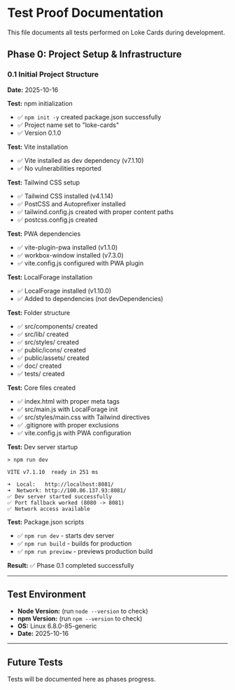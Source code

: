 # Test Proof Documentation

This file documents all tests performed on Loke Cards during development.

## Phase 0: Project Setup & Infrastructure

### 0.1 Initial Project Structure

**Date:** 2025-10-16

**Test:** npm initialization
- ✅ `npm init -y` created package.json successfully
- ✅ Project name set to "loke-cards"
- ✅ Version 0.1.0

**Test:** Vite installation
- ✅ Vite installed as dev dependency (v7.1.10)
- ✅ No vulnerabilities reported

**Test:** Tailwind CSS setup
- ✅ Tailwind CSS installed (v4.1.14)
- ✅ PostCSS and Autoprefixer installed
- ✅ tailwind.config.js created with proper content paths
- ✅ postcss.config.js created

**Test:** PWA dependencies
- ✅ vite-plugin-pwa installed (v1.1.0)
- ✅ workbox-window installed (v7.3.0)
- ✅ vite.config.js configured with PWA plugin

**Test:** LocalForage installation
- ✅ LocalForage installed (v1.10.0)
- ✅ Added to dependencies (not devDependencies)

**Test:** Folder structure
- ✅ src/components/ created
- ✅ src/lib/ created
- ✅ src/styles/ created
- ✅ public/icons/ created
- ✅ public/assets/ created
- ✅ doc/ created
- ✅ tests/ created

**Test:** Core files created
- ✅ index.html with proper meta tags
- ✅ src/main.js with LocalForage init
- ✅ src/styles/main.css with Tailwind directives
- ✅ .gitignore with proper exclusions
- ✅ vite.config.js with PWA configuration

**Test:** Dev server startup
```
> npm run dev

VITE v7.1.10  ready in 251 ms

➜  Local:   http://localhost:8081/
➜  Network: http://100.86.137.93:8081/
✅ Dev server started successfully
✅ Port fallback worked (8080 -> 8081)
✅ Network access available
```

**Test:** Package.json scripts
- ✅ `npm run dev` - starts dev server
- ✅ `npm run build` - builds for production
- ✅ `npm run preview` - previews production build

**Result:** ✅ Phase 0.1 completed successfully

---

## Test Environment

- **Node Version:** (run `node --version` to check)
- **npm Version:** (run `npm --version` to check)
- **OS:** Linux 6.8.0-85-generic
- **Date:** 2025-10-16

---

## Future Tests

Tests will be documented here as phases progress.

